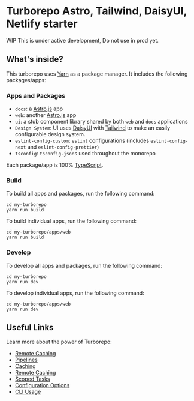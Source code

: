 # Turborepo Astro, Tailwind, DaisyUI, Netlify starter

WIP This is under active development, Do not use in prod yet.

## What's inside?

This turborepo uses [Yarn](https://classic.yarnpkg.com/) as a package manager. It includes the following packages/apps:

### Apps and Packages

- `docs`: a [Astro.js](https://astro.build) app
- `web`: another [Astro.js](https://astro.build) app
- `ui`: a stub component library shared by both `web` and `docs` applications
- `Design System`: UI uses [DaisyUI](https://daisyui.com) with [Tailwind](https://www.tailwindcss.com) to make an easily configurable design system.
- `eslint-config-custom`: `eslint` configurations (includes `eslint-config-next` and `eslint-config-prettier`)
- `tsconfig`: `tsconfig.json`s used throughout the monorepo

Each package/app is 100% [TypeScript](https://www.typescriptlang.org/).

### Build

To build all apps and packages, run the following command:

```
cd my-turborepo
yarn run build
```

To build individual apps, run the following command:

```
cd my-turborepo/apps/web
yarn run build
```

### Develop

To develop all apps and packages, run the following command:

```
cd my-turborepo
yarn run dev
```

To develop individual apps, run the following command:

```
cd my-turborepo/apps/web
yarn run dev
```

## Useful Links

Learn more about the power of Turborepo:

- [Remote Caching](https://turborepo.org/docs/core-concepts/remote-caching) 
- [Pipelines](https://turborepo.org/docs/core-concepts/pipelines)
- [Caching](https://turborepo.org/docs/core-concepts/caching)
- [Remote Caching](https://turborepo.org/docs/core-concepts/remote-caching)
- [Scoped Tasks](https://turborepo.org/docs/core-concepts/scopes)
- [Configuration Options](https://turborepo.org/docs/reference/configuration)
- [CLI Usage](https://turborepo.org/docs/reference/command-line-reference)

